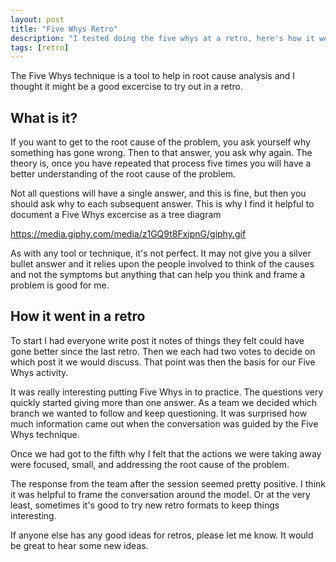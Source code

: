 ```yaml
---
layout: post
title: "Five Whys Retro"
description: "I tested doing the five whys at a retro, here's how it went"
tags: [retro]
---
```


The Five Whys technique is a tool to help in root cause analysis and I thought it might be a good excercise to try out in a retro.

## What is it?

If you want to get to the root cause of the problem, you ask yourself why something has gone wrong. Then to that answer, you ask why again. The theory is, once you have repeated that process five times you will have a better understanding of the root cause of the problem.

Not all questions will have a single answer, and this is fine, but then you should ask why to each subsequent answer. This is why I find it helpful to document a Five Whys excercise as a tree diagram

https://media.giphy.com/media/z1GQ9t8FxipnG/giphy.gif

As with any tool or technique, it's not perfect. It may not give you a silver bullet answer and it relies upon the people involved to think of the causes and not the symptoms but anything that can help you think and frame a problem is good for me.

## How it went in a retro

To start I had everyone write post it notes of things they felt could have gone better since the last retro. Then we each had two votes to decide on which post it we would discuss. That point was then the basis for our Five Whys activity.

It was really interesting putting Five Whys in to practice. The questions very quickly started giving more than one answer. As a team we decided which branch we wanted to follow and keep questioning. It was surprised how much information came out when the conversation was guided by the Five Whys technique.

Once we had got to the fifth why I felt that the actions we were taking away were focused, small, and addressing the root cause of the problem.

The response from the team after the session seemed pretty positive. I think it was helpful to frame the conversation around the model.
Or at the very least, sometimes it's good to try new retro formats to keep things interesting.

If anyone else has any good ideas for retros, please let me know. It would be great to hear some new ideas.
